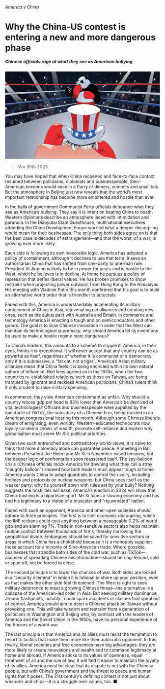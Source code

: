 ###### America v China

# Why the China-US contest is entering a new and more dangerous phase 

##### Chinese officials rage at what they see as American bullying 

![image](images/20230401_LDD001.jpg) 

> Mar 30th 2023 

You may have hoped that when China reopened and face-to-face contact resumed between politicians, diplomats and businesspeople, Sino-American tensions would ease in a flurry of dinners, summits and small talk. But the atmosphere in Beijing just now reveals that the world’s most important relationship has become more embittered and hostile than ever. 

In the halls of government Communist Party officials denounce what they see as America’s bullying. They say it is intent on beating China to death. Western diplomats describe an atmosphere laced with intimidation and paranoia. In the Diaoyutai State Guesthouse, multinational executives attending the China Development Forum worried what a deeper decoupling would mean for their businesses. The only thing both sides agree on is that the best case is decades of estrangement—and that the worst, of a war, is growing ever more likely.

Each side is following its own inexorable logic. America has adopted a policy of containment, although it declines to use that term. It sees an authoritarian China that has shifted from one-party to one-man rule. President Xi Jinping is likely to be in power for years and is hostile to the West, which he believes is in decline. At home he pursues a policy of repression that defies liberal values. He has broken promises to show restraint when projecting power outward, from Hong Kong to the Himalayas. His meeting with Vladimir Putin this month confirmed that his goal is to build an alternative world order that is friendlier to autocrats.

Faced with this, America is understandably accelerating its military containment of China in Asia, rejuvenating old alliances and creating new ones, such as the aukus pact with Australia and Britain. In commerce and technology America is enacting a tough and  on semiconductors and other goods. The goal is to slow Chinese innovation in order that the West can maintain its technological supremacy: why should America let its inventions be used to make a hostile regime more dangerous?

To China’s leaders, this amounts to a scheme to cripple it. America, in their eyes, thinks it is exceptional. It will never accept that any country can be as powerful as itself, regardless of whether it is communist or a democracy.  only if it is submissive, a “fat cat, not a tiger”. America’s Asian military alliances mean that China feels it is being encircled within its own natural sphere of influence. Red lines agreed on in the 1970s, when the two countries re-established relations, such as those on Taiwan, are being trampled by ignorant and reckless American politicians. China’s rulers think it only prudent to raise military spending.

In commerce, they view American containment as unfair. Why should a country whose gdp per head is 83% lower than America’s be deprived of vital technologies? Officials and businesspeople were appalled by the spectacle of TikTok, the subsidiary of a Chinese firm, being roasted in an American congressional hearing this month. Although some Chinese liberals dream of emigrating, even worldly, Western-educated technocrats now loyally condemn shows of wealth, promote self-reliance and explain why globalisation must serve Mr Xi’s political priorities.

Given two such entrenched and contradictory world-views, it is naive to think that more diplomacy alone can guarantee peace. A meeting in Bali between President Joe Biden and Mr Xi in November eased tensions, but the deeper logic of confrontation soon reasserted itself. The spy-balloon crisis (Chinese officials mock America for downing what they call a stray “naughty balloon”) showed how both leaders must appear tough at home. America wants China to adopt guardrails to control the rivalry, including hotlines and protocols on nuclear weapons, but China sees itself as the weaker party: why tie yourself down with rules set by your bully? Nothing suggests the hostilities will ease. America’s election in 2024 will show that China-bashing is a bipartisan sport. Mr Xi faces a slowing economy and has tied his legitimacy to a vision of a muscular and “rejuvenated” nation.

Faced with such an opponent, America and other open societies should adhere to three principles. The first is to limit economic decoupling, which the IMF reckons could cost anything between a manageable 0.2% of world gdp and an alarming 7%. Trade in non-sensitive sectors also helps maintain routine contact between thousands of firms, thereby narrowing the geopolitical divide. Embargoes should be saved for sensitive sectors or areas in which China has a chokehold because it is a monopoly supplier: these account for a minority of Sino-American trade. Where possible, businesses that straddle both sides of the cold war, such as TikTok—accused of spreading Chinese misinformation—should be ring-fenced, sold or spun off, not be forced to close.

The second principle is to lower the chances of war. Both sides are locked in a “security dilemma” in which it is rational to shore up your position, even as that makes the other side feel threatened. The West is right to seek military deterrence to meet a growing Chinese threat—the alternative is a collapse of the American-led order in Asia. But seeking military dominance around flashpoints, notably , could spark accidents or clashes that spiral out of control. America should aim to deter a Chinese attack on Taiwan without provoking one. This will take wisdom and restraint from a generation of politicians in Washington and Beijing who, by contrast with the leaders of America and the Soviet Union in the 1950s, have no personal experience of the horrors of a world war. 

The last principle is that America and its allies must resist the temptation to resort to tactics that make them more like their autocratic opponent. In this rivalry, liberal societies and free economies have big advantages: they are more likely to create innovations and wealth and to command legitimacy at home and abroad. If America sticks to its values of openness, equal treatment of all and the rule of law, it will find it easier to maintain the loyalty of its allies. America must be clear that its dispute is not with the Chinese people, but with China’s government and the threat to peace and human rights that it poses. The 21st century’s defining contest is not just about weapons and chips—it is a struggle over values, too. ■


